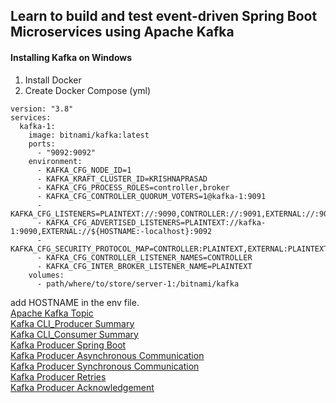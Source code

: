 ## Learn to build and test event-driven Spring Boot Microservices using Apache Kafka

#### Installing Kafka on Windows
1. Install Docker
2. Create Docker Compose (yml)
```
version: "3.8"
services:
  kafka-1:
    image: bitnami/kafka:latest
    ports:
      - "9092:9092"
    environment:
      - KAFKA_CFG_NODE_ID=1
      - KAFKA_KRAFT_CLUSTER_ID=KRISHNAPRASAD
      - KAFKA_CFG_PROCESS_ROLES=controller,broker
      - KAFKA_CFG_CONTROLLER_QUORUM_VOTERS=1@kafka-1:9091
      - KAFKA_CFG_LISTENERS=PLAINTEXT://:9090,CONTROLLER://:9091,EXTERNAL://:9092
      - KAFKA_CFG_ADVERTISED_LISTENERS=PLAINTEXT://kafka-1:9090,EXTERNAL://${HOSTNAME:-localhost}:9092
      - KAFKA_CFG_SECURITY_PROTOCOL_MAP=CONTROLLER:PLAINTEXT,EXTERNAL:PLAINTEXT,PLAINTEXT:PLAINTEXT
      - KAFKA_CFG_CONTROLLER_LISTENER_NAMES=CONTROLLER
      - KAFKA_CFG_INTER_BROKER_LISTENER_NAME=PLAINTEXT
    volumes:
      - path/where/to/store/server-1:/bitnami/kafka
```
add HOSTNAME  in the env file. 
<br>
[Apache Kafka Topic](https://github.com/user-attachments/files/18006724/Apache%2BKafka%2BTopic_%2BSummary%2Bdocument.pdf)
<br>
[Kafka CLI_Producer Summary](https://github.com/user-attachments/files/18006731/Kafka%2BCLI_%2BProducer%2BSummary.pdf)
<br>
[Kafka CLI_Consumer Summary](https://github.com/user-attachments/files/18006730/Kafka%2BCLI_%2BConsumer%2BSummary.pdf)
<br>
[Kafka Producer Spring Boot](https://github.com/user-attachments/files/18018868/Kafka%2BProducer%2B-%2BSpring%2BBoot.pdf)
<br>
[Kafka Producer Asynchronous Communication](https://github.com/user-attachments/files/18018881/Kafka%2BProducer%2B-%2BAsynchronous%2BCommunication.pdf)
<br>
[Kafka Producer Synchronous Communication](https://github.com/user-attachments/files/18018879/Kafka%2BProducer%2B-%2BSynchronous%2BCommunication.pdf)
<br>
[Kafka Producer Retries](https://github.com/user-attachments/files/18018877/Kafka%2BProducer%2BRetries.pdf)
<br>
[Kafka Producer Acknowledgement](https://github.com/user-attachments/files/18018874/Kafka%2BProducer%2BAcknowledgement.pdf)
<br>
